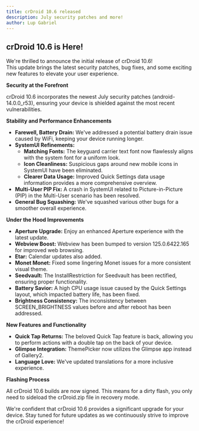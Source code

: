 ```yaml
---
title: crDroid 10.6 released
description: July security patches and more!
author: Lup Gabriel
---
```


## crDroid 10.6 is Here!

We're thrilled to announce the initial release of crDroid 10.6!  
This update brings the latest security patches, bug fixes, and some exciting new features to elevate your user experience.

**Security at the Forefront**

crDroid 10.6 incorporates the newest July security patches (android-14.0.0_r53), ensuring your device is shielded against the most recent vulnerabilities.

**Stability and Performance Enhancements**

- **Farewell, Battery Drain:** We've addressed a potential battery drain issue caused by WiFi, keeping your device running longer.
- **SystemUI Refinements:**
    - **Matching Fonts:** The keyguard carrier text font now flawlessly aligns with the system font for a uniform look.
    - **Icon Cleanliness:** Suspicious gaps around new mobile icons in SystemUI have been eliminated.
    - **Clearer Data Usage:** Improved Quick Settings data usage information provides a more comprehensive overview.
- **Multi-User PIP Fix:** A crash in SystemUI related to Picture-in-Picture (PIP) in the Multi-User scenario has been resolved.
- **General Bug Squashing:** We've squashed various other bugs for a smoother overall experience.

**Under the Hood Improvements**

- **Aperture Upgrade:** Enjoy an enhanced Aperture experience with the latest update.
- **Webview Boost:** Webview has been bumped to version 125.0.6422.165 for improved web browsing.
- **Etar:** Calendar updates also added.
- **Monet Monet:** Fixed some lingering Monet issues for a more consistent visual theme.
- **Seedvault:** The InstallRestriction for Seedvault has been rectified, ensuring proper functionality.
- **Battery Savior:** A high CPU usage issue caused by the Quick Settings layout, which impacted battery life, has been fixed.
- **Brightness Consistency:** The inconsistency between SCREEN_BRIGHTNESS values before and after reboot has been addressed.

**New Features and Functionality**

- **Quick Tap Returns:** The beloved Quick Tap feature is back, allowing you to perform actions with a double tap on the back of your device.
- **Glimpse Integration:** ThemePicker now utilizes the Glimpse app instead of Gallery2.
- **Language Love:** We've updated translations for a more inclusive experience.

**Flashing Process**

All crDroid 10.6 builds are now signed. This means for a dirty flash, you only need to sideload the crDroid.zip file in recovery mode.

We're confident that crDroid 10.6 provides a significant upgrade for your device. Stay tuned for future updates as we continuously strive to improve the crDroid experience!
